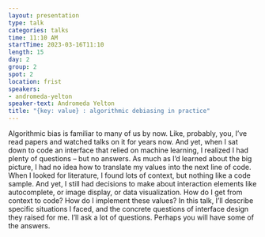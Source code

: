```yaml
---
layout: presentation
type: talk
categories: talks
time: 11:10 AM
startTime: 2023-03-16T11:10
length: 15
day: 2
group: 2
spot: 2
location: frist
speakers:
- andromeda-yelton
speaker-text: Andromeda Yelton
title: "{key: value} : algorithmic debiasing in practice"
---
```

Algorithmic bias is familiar to many of us by now. Like, probably, you, I’ve read papers and watched talks on it for years now. And yet, when I sat down to code an interface that relied on machine learning, I realized I had plenty of questions – but no answers. As much as I’d learned about the big picture, I had no idea how to translate my values into the next line of code. When I looked for literature, I found lots of context, but nothing like a code sample. And yet, I still had decisions to make about interaction elements like autocomplete, or image display, or data visualization. How do I get from context to code? How do I implement these values?   In this talk, I’ll describe specific situations I faced, and the concrete questions of interface design they raised for me. I’ll ask a lot of questions. Perhaps you will have some of the answers.
